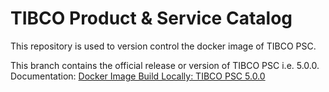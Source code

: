 # TIBCO Product & Service Catalog
This repository is used to version control the docker image of TIBCO PSC. 

This branch contains the official release or version of TIBCO PSC i.e. 5.0.0.
Documentation: [Docker Image Build Locally: TIBCO PSC 5.0.0](https://sky.atlassian.net/wiki/spaces/CRM/pages/2078344150/Docker+Image+Build+Locally+TIBCO+PSC+5.0.0)
